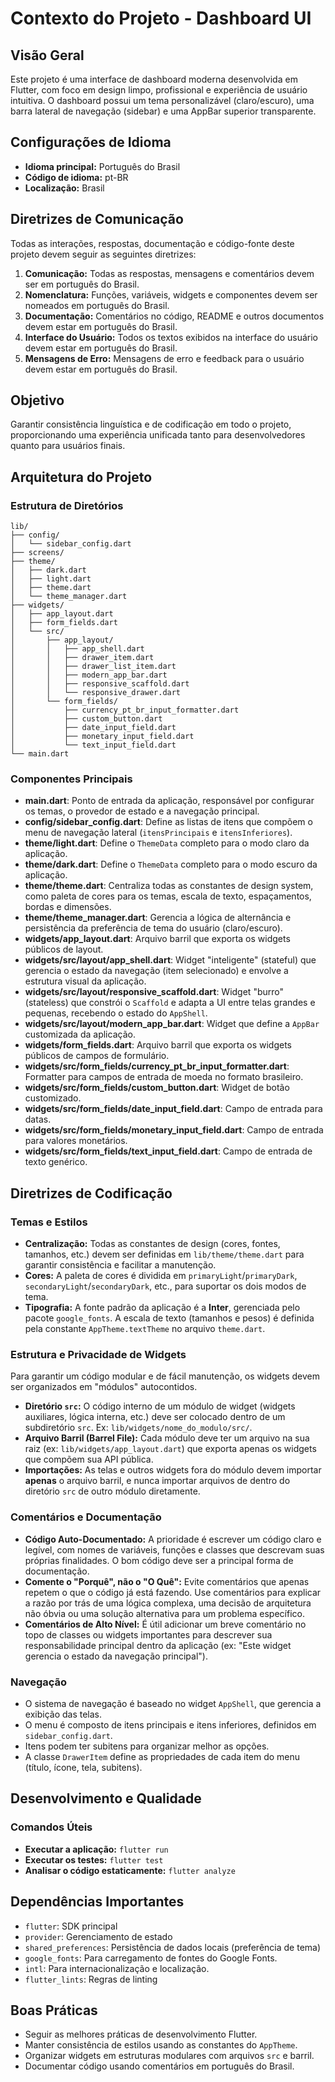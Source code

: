 # Contexto do Projeto - Dashboard UI

## Visão Geral

Este projeto é uma interface de dashboard moderna desenvolvida em Flutter, com foco em design limpo, profissional e experiência de usuário intuitiva. O dashboard possui um tema personalizável (claro/escuro), uma barra lateral de navegação (sidebar) e uma AppBar superior transparente.

## Configurações de Idioma

- **Idioma principal:** Português do Brasil
- **Código de idioma:** pt-BR
- **Localização:** Brasil

## Diretrizes de Comunicação

Todas as interações, respostas, documentação e código-fonte deste projeto devem seguir as seguintes diretrizes:

1.  **Comunicação:** Todas as respostas, mensagens e comentários devem ser em português do Brasil.
2.  **Nomenclatura:** Funções, variáveis, widgets e componentes devem ser nomeados em português do Brasil.
3.  **Documentação:** Comentários no código, README e outros documentos devem estar em português do Brasil.
4.  **Interface do Usuário:** Todos os textos exibidos na interface do usuário devem estar em português do Brasil.
5.  **Mensagens de Erro:** Mensagens de erro e feedback para o usuário devem estar em português do Brasil.

## Objetivo

Garantir consistência linguística e de codificação em todo o projeto, proporcionando uma experiência unificada tanto para desenvolvedores quanto para usuários finais.

## Arquitetura do Projeto

### Estrutura de Diretórios

```
lib/
├── config/
│   └── sidebar_config.dart
├── screens/
├── theme/
│   ├── dark.dart
│   ├── light.dart
│   ├── theme.dart
│   └── theme_manager.dart
├── widgets/
│   ├── app_layout.dart
│   ├── form_fields.dart
│   └── src/
│       ├── app_layout/
│       │   ├── app_shell.dart
│       │   ├── drawer_item.dart
│       │   ├── drawer_list_item.dart
│       │   ├── modern_app_bar.dart
│       │   ├── responsive_scaffold.dart
│       │   └── responsive_drawer.dart
│       └── form_fields/
│           ├── currency_pt_br_input_formatter.dart
│           ├── custom_button.dart
│           ├── date_input_field.dart
│           ├── monetary_input_field.dart
│           └── text_input_field.dart
└── main.dart
```

### Componentes Principais

- **main.dart**: Ponto de entrada da aplicação, responsável por configurar os temas, o provedor de estado e a navegação principal.
- **config/sidebar_config.dart**: Define as listas de itens que compõem o menu de navegação lateral (`itensPrincipais` e `itensInferiores`).
- **theme/light.dart**: Define o `ThemeData` completo para o modo claro da aplicação.
- **theme/dark.dart**: Define o `ThemeData` completo para o modo escuro da aplicação.
- **theme/theme.dart**: Centraliza todas as constantes de design system, como paleta de cores para os temas, escala de texto, espaçamentos, bordas e dimensões.
- **theme/theme_manager.dart**: Gerencia a lógica de alternância e persistência da preferência de tema do usuário (claro/escuro).
- **widgets/app_layout.dart**: Arquivo barril que exporta os widgets públicos de layout.
- **widgets/src/layout/app_shell.dart**: Widget "inteligente" (stateful) que gerencia o estado da navegação (item selecionado) e envolve a estrutura visual da aplicação.
- **widgets/src/layout/responsive_scaffold.dart**: Widget "burro" (stateless) que constrói o `Scaffold` e adapta a UI entre telas grandes e pequenas, recebendo o estado do `AppShell`.
- **widgets/src/layout/modern_app_bar.dart**: Widget que define a `AppBar` customizada da aplicação.
- **widgets/form_fields.dart**: Arquivo barril que exporta os widgets públicos de campos de formulário.
- **widgets/src/form_fields/currency_pt_br_input_formatter.dart**: Formatter para campos de entrada de moeda no formato brasileiro.
- **widgets/src/form_fields/custom_button.dart**: Widget de botão customizado.
- **widgets/src/form_fields/date_input_field.dart**: Campo de entrada para datas.
- **widgets/src/form_fields/monetary_input_field.dart**: Campo de entrada para valores monetários.
- **widgets/src/form_fields/text_input_field.dart**: Campo de entrada de texto genérico.

## Diretrizes de Codificação

### Temas e Estilos

- **Centralização:** Todas as constantes de design (cores, fontes, tamanhos, etc.) devem ser definidas em `lib/theme/theme.dart` para garantir consistência e facilitar a manutenção.
- **Cores:** A paleta de cores é dividida em `primaryLight`/`primaryDark`, `secondaryLight`/`secondaryDark`, etc., para suportar os dois modos de tema.
- **Tipografia:** A fonte padrão da aplicação é a **Inter**, gerenciada pelo pacote `google_fonts`. A escala de texto (tamanhos e pesos) é definida pela constante `AppTheme.textTheme` no arquivo `theme.dart`.

### Estrutura e Privacidade de Widgets

Para garantir um código modular e de fácil manutenção, os widgets devem ser organizados em "módulos" autocontidos.

-   **Diretório `src`:** O código interno de um módulo de widget (widgets auxiliares, lógica interna, etc.) deve ser colocado dentro de um subdiretório `src`. Ex: `lib/widgets/nome_do_modulo/src/`.
-   **Arquivo Barril (Barrel File):** Cada módulo deve ter um arquivo na sua raiz (ex: `lib/widgets/app_layout.dart`) que exporta apenas os widgets que compõem sua API pública.
-   **Importações:** As telas e outros widgets fora do módulo devem importar **apenas** o arquivo barril, e nunca importar arquivos de dentro do diretório `src` de outro módulo diretamente.

### Comentários e Documentação

-   **Código Auto-Documentado:** A prioridade é escrever um código claro e legível, com nomes de variáveis, funções e classes que descrevam suas próprias finalidades. O bom código deve ser a principal forma de documentação.
-   **Comente o "Porquê", não o "O Quê":** Evite comentários que apenas repetem o que o código já está fazendo. Use comentários para explicar a razão por trás de uma lógica complexa, uma decisão de arquitetura não óbvia ou uma solução alternativa para um problema específico.
-   **Comentários de Alto Nível:** É útil adicionar um breve comentário no topo de classes ou widgets importantes para descrever sua responsabilidade principal dentro da aplicação (ex: "Este widget gerencia o estado da navegação principal").

### Navegação

- O sistema de navegação é baseado no widget `AppShell`, que gerencia a exibição das telas.
- O menu é composto de itens principais e itens inferiores, definidos em `sidebar_config.dart`.
- Itens podem ter subitens para organizar melhor as opções.
- A classe `DrawerItem` define as propriedades de cada item do menu (título, ícone, tela, subitens).

## Desenvolvimento e Qualidade

### Comandos Úteis

- **Executar a aplicação:** `flutter run`
- **Executar os testes:** `flutter test`
- **Analisar o código estaticamente:** `flutter analyze`

## Dependências Importantes

- `flutter`: SDK principal
- `provider`: Gerenciamento de estado
- `shared_preferences`: Persistência de dados locais (preferência de tema)
- `google_fonts`: Para carregamento de fontes do Google Fonts.
- `intl`: Para internacionalização e localização.
- `flutter_lints`: Regras de linting

## Boas Práticas

- Seguir as melhores práticas de desenvolvimento Flutter.
- Manter consistência de estilos usando as constantes do `AppTheme`.
- Organizar widgets em estruturas modulares com arquivos `src` e barril.
- Documentar código usando comentários em português do Brasil.
